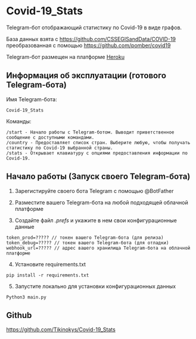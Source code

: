 # Covid-19_Stats

Telegram-бот отображающий статистику по Covid-19 в виде графов.

База данных взята с https://github.com/CSSEGISandData/COVID-19 преобразованная с помощью https://github.com/pomber/covid19

Telegram-бот размещен на платформе [Heroku](https://www.heroku.com/)


Информация об эксплуатации (готового Telegram-бота)
---------
Имя Telegram-бота:
```
Covid-19_Stats
```
Команды:
```
/start - Начало работы с Telegram-ботом. Выводит приветственное сообщение с доступными командами.
/country - Предоставляет список стран. Выберите любую, чтобы получать статистику по Covid-19 выбранной страны.
/stats - Открывает клавиатуру с опциями предоставления информации по Covid-19.
```


Начало работы (Запуск своего Telegram-бота)
---------
1) Зарегистируйте своего бота Telegram с помощью @BotFather

2) Разместите вашего Telegram-бота на любой подходящей облачной платформе

3) Создайте файл *.prefs* и укажите в нем свои конфигурационные данные
```
token_prod=????? // токен вашего Telegram-бота (для релиза)
token_debug=????? // токен вашего Telegram-бота (для отладки)
webhook_url=????? // адрес вашего хранилища Telegram-бота на облачной платформе
```
4) Установите requirements.txt
```
pip install -r requirements.txt
```
5) Запустите локально для установки конфигурационных данных
```
Python3 main.py
```


Github
---------
https://github.com/Tikinokys/Covid-19_Stats
